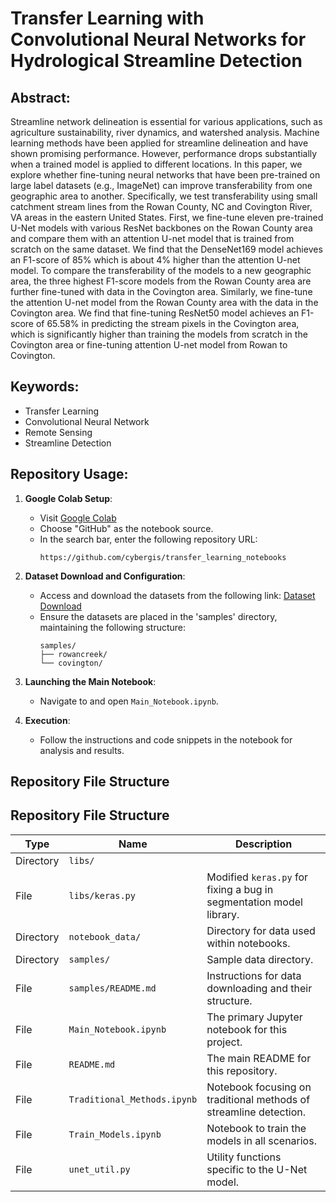 # Transfer Learning with Convolutional Neural Networks for Hydrological Streamline Detection

## Abstract:

Streamline network delineation is essential for various applications, such as agriculture sustainability, river dynamics, and watershed analysis. Machine learning methods have been applied for streamline delineation and have shown promising performance. However, performance drops substantially when a trained model is applied to different locations. In this paper, we explore whether fine-tuning neural networks that have been pre-trained on large label datasets (e.g., ImageNet) can improve transferability from one geographic area to another. Specifically, we test transferability using small catchment stream lines from the Rowan County, NC and Covington River, VA areas in the eastern United States. First, we fine-tune eleven pre-trained U-Net models with various ResNet backbones on the Rowan County area and compare them with an attention U-net model that is trained from scratch on the same dataset. We find that the DenseNet169 model achieves an F1-score of 85% which is about 4% higher than the attention U-net model. To compare the transferability of the models to a new geographic area, the three highest F1-score models from the Rowan County area are further fine-tuned with data in the Covington area. Similarly, we fine-tune the attention U-net model from the Rowan County area with the data in the Covington area. We find that fine-tuning ResNet50 model achieves an F1-score of 65.58% in predicting the stream pixels in the Covington area, which is significantly higher than training the models from scratch in the Covington area or fine-tuning attention U-net model from Rowan to Covington.

## Keywords:

- Transfer Learning
- Convolutional Neural Network
- Remote Sensing
- Streamline Detection

## Repository Usage:

1. **Google Colab Setup**:
    - Visit [Google Colab](https://colab.research.google.com/)
    - Choose "GitHub" as the notebook source.
    - In the search bar, enter the following repository URL: 
      ```
      https://github.com/cybergis/transfer_learning_notebooks
      ```

2. **Dataset Download and Configuration**:
    - Access and download the datasets from the following link:
      [Dataset Download](https://figshare.com/s/fe3744e17ae8378b1148)
    - Ensure the datasets are placed in the 'samples' directory, maintaining the following structure:
      ```
      samples/
      ├── rowancreek/
      └── covington/
      ```

3. **Launching the Main Notebook**:
    - Navigate to and open `Main_Notebook.ipynb`.

4. **Execution**:
    - Follow the instructions and code snippets in the notebook for analysis and results.


## Repository File Structure

## Repository File Structure

| Type      | Name                         | Description                                                                                          |
|-----------|------------------------------|------------------------------------------------------------------------------------------------------|
| Directory | `libs/`                      |                                                                                                      |
| File      | `libs/keras.py`              | Modified `keras.py` for fixing a bug in segmentation model library.                                  |
| Directory | `notebook_data/`             | Directory for data used within notebooks.                                                            |
| Directory | `samples/`                   | Sample data directory.                                                                               |
| File      | `samples/README.md`          | Instructions for data downloading and their structure.                                               |
| File      | `Main_Notebook.ipynb`        | The primary Jupyter notebook for this project.                                                       |
| File      | `README.md`                  | The main README for this repository.                                                                 |
| File      | `Traditional_Methods.ipynb`  | Notebook focusing on traditional methods of streamline detection.                                    |
| File      | `Train_Models.ipynb`         | Notebook to train the models in all scenarios.                                                       |
| File      | `unet_util.py`               | Utility functions specific to the U-Net model.                                                       |
